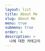 ```yaml
---
layout: list
title: About Me
slug: About Me
menu: true
submenu: true
order: 4
description: >
  나에 대한 카테고리  
---
```

